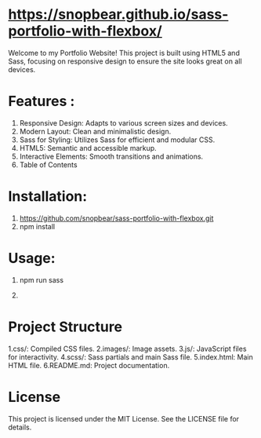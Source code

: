 
# https://snopbear.github.io/sass-portfolio-with-flexbox/

Welcome to my Portfolio Website! This project is built using HTML5 and Sass, focusing on responsive design to ensure the site looks great on all devices.

# Features : 

1. Responsive Design: Adapts to various screen sizes and devices.
2. Modern Layout: Clean and minimalistic design.
3. Sass for Styling: Utilizes Sass for efficient and modular CSS.
4. HTML5: Semantic and accessible markup.
5. Interactive Elements: Smooth transitions and animations.
6. Table of Contents

# Installation:

1. https://github.com/snopbear/sass-portfolio-with-flexbox.git
2. npm install

# Usage:
1. npm run sass

2. 
# Project Structure

1.css/: Compiled CSS files.
2.images/: Image assets.
3.js/: JavaScript files for interactivity.
4.scss/: Sass partials and main Sass file.
5.index.html: Main HTML file.
6.README.md: Project documentation.

# License

This project is licensed under the MIT License. See the LICENSE file for details.

